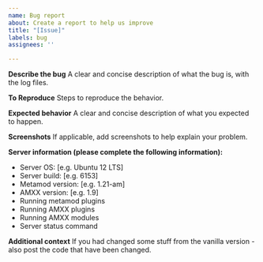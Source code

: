 ```yaml
---
name: Bug report
about: Create a report to help us improve
title: "[Issue]"
labels: bug
assignees: ''

---
```


**Describe the bug**
A clear and concise description of what the bug is, with the log files.

**To Reproduce**
Steps to reproduce the behavior.

**Expected behavior**
A clear and concise description of what you expected to happen.

**Screenshots**
If applicable, add screenshots to help explain your problem.

**Server information (please complete the following information):**
 - Server OS: [e.g. Ubuntu 12 LTS]
 - Server build: [e.g. 6153]
 - Metamod version: [e.g. 1.21-am]
 - AMXX version: [e.g. 1.9]
 - Running metamod plugins
 - Running AMXX plugins
 - Running AMXX modules
 - Server status command


**Additional context**
If you had changed some stuff from the vanilla version - also post the code that have been changed.
